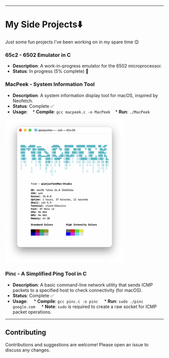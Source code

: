 ***
# My Side Projects⬇️

Just some fun projects I've been working on in my spare time 😊

### 65c2 - 6502 Emulator in C
* **Description**: A work-in-progress emulator for the 6502 microprocessor.
* **Status**: In progress (5% complete) 🚧

### MacPeek - System Information Tool
* **Description**: A system information display tool for macOS, inspired by Neofetch.
* **Status**: Complete ✅
* **Usage**:
   * **Compile**: `gcc macpeek.c -o MacPeek`
   * **Run**: `./MacPeek`

<img src="pic/MacPeek.png" width="377" height="457" alt="screenshot">

### Pinc - A Simplified Ping Tool in C
* **Description**: A basic command-line network utility that sends ICMP packets to a specified host to check connectivity (for macOS).
* **Status**: Complete ✅
* **Usage**:
    * **Compile**: `gcc pinc.c -o pinc`
    * **Run**: `sudo ./pinc google.com`
    * **Note**: `sudo` is required to create a raw socket for ICMP packet operations.
***

## Contributing
Contributions and suggestions are welcome! Please open an issue to discuss any changes.
